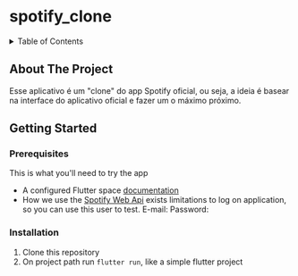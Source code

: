 # spotify_clone

<!-- TABLE OF CONTENTS -->
<details>
  <summary>Table of Contents</summary>
  <ol>
    <li>
      <a href="#about-the-project">About The Project</a>
    </li>
    <li>
      <a href="#getting-started">Getting Started</a>
      <ul>
        <li><a href="#prerequisites">Prerequisites</a></li>
        <li><a href="#installation">Installation</a></li>
      </ul>
    </li>
  </ol>
</details>

<!-- ABOUT THE PROJECT -->
<div id="about-the-project"></div>

## About The Project

Esse aplicativo é um "clone" do app Spotify oficial, ou seja, a ideia é basear na interface do aplicativo oficial e fazer um o máximo próximo.

## Getting Started
<div id="prerequisites"></div>

### Prerequisites
This is what you'll need to try the app
- A configured Flutter space [documentation](https://docs.flutter.dev/get-started/)
- How we use the [Spotify Web Api](https://developer.spotify.com/documentation/web-api/) exists limitations to log on application, so you can use this user to test.
E-mail:
Password:


<div id="installation"></div>

### Installation
1. Clone this repository
2. On project path run `flutter run`, like a simple flutter project
